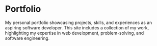 # Portfolio
My personal portfolio showcasing projects, skills, and experiences as an aspiring software developer. This site includes a collection of my work, highlighting my expertise in web development, problem-solving, and software engineering.
